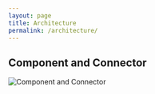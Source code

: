 ```yaml
---
layout: page
title: Architecture
permalink: /architecture/
---
```

<h2>Component and Connector </h2>
<img src="http://seannmurdock.github.io/images/CCView.png" alt="Component and Connector">
